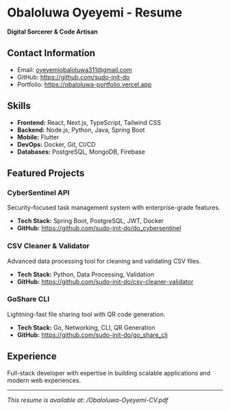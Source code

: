 # Obaloluwa Oyeyemi - Resume

**Digital Sorcerer & Code Artisan**

## Contact Information
- Email: oyeyemiobaloluwa311@gmail.com
- GitHub: https://github.com/sudo-init-do
- Portfolio: https://obaloluwa-portfolio.vercel.app

## Skills
- **Frontend:** React, Next.js, TypeScript, Tailwind CSS
- **Backend:** Node.js, Python, Java, Spring Boot
- **Mobile:** Flutter
- **DevOps:** Docker, Git, CI/CD
- **Databases:** PostgreSQL, MongoDB, Firebase

## Featured Projects

### CyberSentinel API
Security-focused task management system with enterprise-grade features.
- **Tech Stack:** Spring Boot, PostgreSQL, JWT, Docker
- **GitHub:** https://github.com/sudo-init-do/do_cybersentinel

### CSV Cleaner & Validator
Advanced data processing tool for cleaning and validating CSV files.
- **Tech Stack:** Python, Data Processing, Validation
- **GitHub:** https://github.com/sudo-init-do/csv-cleaner-validator

### GoShare CLI
Lightning-fast file sharing tool with QR code generation.
- **Tech Stack:** Go, Networking, CLI, QR Generation
- **GitHub:** https://github.com/sudo-init-do/go_share_cli

## Experience
Full-stack developer with expertise in building scalable applications and modern web experiences.

---
*This resume is available at: /Obaloluwa-Oyeyemi-CV.pdf*
